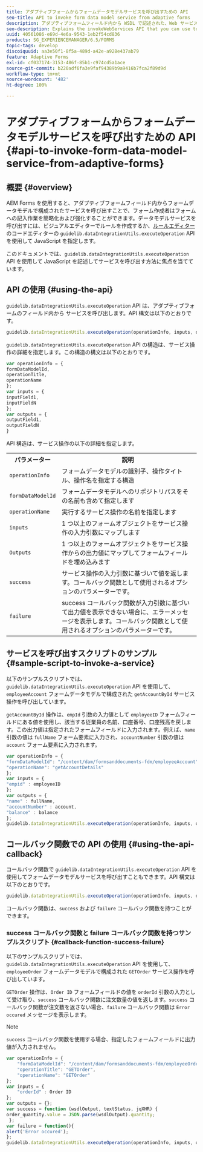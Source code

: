 ```yaml
---
title: アダプティブフォームからフォームデータモデルサービスを呼び出すための API
seo-title: API to invoke form data model service from adaptive forms
description: アダプティブフォームフィールド内から WSDL で記述された、Web サービスを呼び出す API について説明します。
seo-description: Explains the invokeWebServices API that you can use to invoke web services written in WSDL from within an adaptive form field.
uuid: 40561086-e69d-4e6a-9543-1eb2f54cd836
products: SG_EXPERIENCEMANAGER/6.5/FORMS
topic-tags: develop
discoiquuid: aa3e50f1-8f5a-489d-a42e-a928e437ab79
feature: Adaptive Forms
exl-id: cf037174-3153-486f-85b1-c974cd5a1ace
source-git-commit: b220adf6fa3e9faf94389b9a9416b7fca2f89d9d
workflow-type: tm+mt
source-wordcount: '482'
ht-degree: 100%

---
```


# アダプティブフォームからフォームデータモデルサービスを呼び出すための API {#api-to-invoke-form-data-model-service-from-adaptive-forms}

## 概要 {#overview}

AEM Forms を使用すると、アダプティブフォームフィールド内からフォームデータモデルで構成されたサービスを呼び出すことで、フォーム作成者はフォームへの記入作業を簡略化および強化することができます。データモデルサービスを呼び出すには、ビジュアルエディターでルールを作成するか、[ルールエディター](/help/forms/using/rule-editor.md)のコードエディターの `guidelib.dataIntegrationUtils.executeOperation` API を使用して JavaScript を指定します。

このドキュメントでは、`guidelib.dataIntegrationUtils.executeOperation` API を使用して JavaScript を記述してサービスを呼び出す方法に焦点を当てています。

## API の使用 {#using-the-api}

`guidelib.dataIntegrationUtils.executeOperation` API は、アダプティブフォームのフィールド内から サービスを呼び出します。API 構文は以下のとおりです。

```javascript
guidelib.dataIntegrationUtils.executeOperation(operationInfo, inputs, outputs)
```

`guidelib.dataIntegrationUtils.executeOperation` API の構造は、サービス操作の詳細を指定します。この構造の構文は以下のとおりです。

```javascript
var operationInfo = {
formDataModelId,
operationTitle,
operationName
};
var inputs = {
inputField1,
inputFieldN
};
var outputs = {
outputField1,
outputFieldN
}
```

API 構造は、サービス操作の以下の詳細を指定します。

<table>
 <tbody>
  <tr>
   <th>パラメーター</th>
   <th>説明</th>
  </tr>
  <tr>
   <td><code>operationInfo</code></td>
   <td>フォームデータモデルの識別子、操作タイトル、操作名を指定する構造</td>
  </tr>
  <tr>
   <td><code>formDataModelId</code></td>
   <td>フォームデータモデルへのリポジトリパスをその名前も含めて指定します</td>
  </tr>
  <tr>
   <td><code>operationName</code></td>
   <td>実行するサービス操作の名前を指定します</td>
  </tr>
  <tr>
   <td><code>inputs</code></td>
   <td>1 つ以上のフォームオブジェクトをサービス操作の入力引数にマップします</td>
  </tr>
  <tr>
   <td><code>Outputs</code></td>
   <td>1 つ以上のフォームオブジェクトをサービス操作からの出力値にマップしてフォームフィールドを埋め込みます<br /> </td>
  </tr>
  <tr>
   <td><code>success</code></td>
   <td>サービス操作の入力引数に基づいて値を返します。コールバック関数として使用されるオプションのパラメーターです。<br /> </td>
  </tr>
  <tr>
   <td><code>failure</code></td>
   <td>success コールバック関数が入力引数に基づいて出力値を表示できない場合に、エラーメッセージを表示します。コールバック関数として使用されるオプションのパラメーターです。<br /> </td>
  </tr>
 </tbody>
</table>

## サービスを呼び出すスクリプトのサンプル {#sample-script-to-invoke-a-service}

以下のサンプルスクリプトでは、`guidelib.dataIntegrationUtils.executeOperation` API を使用して、`employeeAccount` フォームデータモデルで構成された `getAccountById` サービス操作を呼び出しています。

`getAccountById` 操作は、`empId` 引数の入力値として `employeeID` フォームフィールドにある値を使用し、該当する従業員の名前、口座番号、口座残高を戻します。この出力値は指定されたフォームフィールドに入力されます。例えば、`name` 引数の値は `fullName` フォーム要素に入力され、`accountNumber` 引数の値は `account` フォーム要素に入力されます。

```javascript
var operationInfo = {
"formDataModelId": "/content/dam/formsanddocuments-fdm/employeeAccount",
"operationName": "getAccountDetails"
};
var inputs = {
"empid" : employeeID
};
var outputs = {
"name" : fullName,
"accountNumber" : account,
"balance" : balance
};
guidelib.dataIntegrationUtils.executeOperation(operationInfo, inputs, outputs);
```

## コールバック関数での API の使用 {#using-the-api-callback}

コールバック関数で `guidelib.dataIntegrationUtils.executeOperation` API を使用してフォームデータモデルサービスを呼び出すこともできます。API 構文は以下のとおりです。

```javascript
guidelib.dataIntegrationUtils.executeOperation(operationInfo, inputs, outputs, callbackFunction)
```

コールバック関数は、`success` および `failure` コールバック関数を持つことができます。

### success コールバック関数と failure コールバック関数を持つサンプルスクリプト {#callback-function-success-failure}

以下のサンプルスクリプトでは、`guidelib.dataIntegrationUtils.executeOperation` API を使用して、`employeeOrder` フォームデータモデルで構成された `GETOrder` サービス操作を呼び出しています。

`GETOrder` 操作は、`Order ID` フォームフィールドの値を `orderId` 引数の入力として受け取り、`success` コールバック関数に注文数量の値を返します。`success` コールバック関数が注文数を返さない場合、`failure` コールバック関数は `Error occured` メッセージを表示します。

>[!NOTE]
>
> `success` コールバック関数を使用する場合、指定したフォームフィールドに出力値が入力されません。

```javascript
var operationInfo = {
    "formDataModelId": "/content/dam/formsanddocuments-fdm/employeeOrder",
    "operationTitle": "GETOrder",
    "operationName": "GETOrder"
};
var inputs = {
    "orderId" : Order ID
};
var outputs = {};
var success = function (wsdlOutput, textStatus, jqXHR) {
order_quantity.value = JSON.parse(wsdlOutput).quantity;
 };
var failure = function(){
alert('Error occured');
};
guidelib.dataIntegrationUtils.executeOperation(operationInfo, inputs, outputs, success, failure);
```
